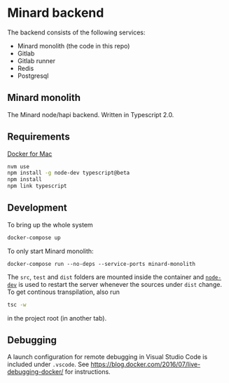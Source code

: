 
# Minard backend

The backend consists of the following services:

- Minard monolith (the code in this repo)
- Gitlab
- Gitlab runner
- Redis
- Postgresql

## Minard monolith

The Minard node/hapi backend. Written in Typescript 2.0.

## Requirements

[Docker for Mac](https://docs.docker.com/docker-for-mac/)

```bash
nvm use
npm install -g node-dev typescript@beta
npm install
npm link typescript
```

## Development


To bring up the whole system

```bash
docker-compose up
```

To only start Minard monolith:
```
docker-compose run --no-deps --service-ports minard-monolith
```

The `src`, `test` and `dist` folders are mounted inside the container and
[`node-dev`](https://github.com/fgnass/node-dev) is used to restart the
server whenever the sources under `dist` change. To get continous transpilation,
also run

```bash
tsc -w
```

in the project root (in another tab).

## Debugging

A launch configuration for remote debugging in Visual Studio Code is included
under `.vscode`. See https://blog.docker.com/2016/07/live-debugging-docker/ for
instructions.